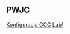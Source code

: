 ## PWJC

[Konfiguracja GCC](instructions/lab1.md)
[Lab1](instructions2/lab1.html) 

<!--[Lab1](instructions/lab1.html) - Konfiguracja środowiska\
[Lab2](instructions/lab2.html) - Zmienne, Operatory, Instrukcje warunkowe, I/O\
[Lab3](instructions/lab3.html) - Pętle i tablice.\
[Lab4](instructions/lab4.html) - Funkcje, wskaźniki, zakres zmiennych\
[Lab5](instructions/lab5.html) - Biblioteki standardowe i operacje na łańcuchach znaków.\
[Lab6](instructions/lab6.html) - Rzutowanie, spójniki logiczne  i struktury\
[Lab7](instructions/lab7.html) - Gra w kółko i krzyżyk.\
[Lab8](instructions/lab8.html) - Zapis i odczyt plików.\
[Lab9](instructions/lab9.html) - Unie i alokacja pamięci. -->
<!-- 
[Kolokwium 1](instructions/kolokwium.html)

[Kolokwium 2](instructions/kolokwium2.html)
 -->
